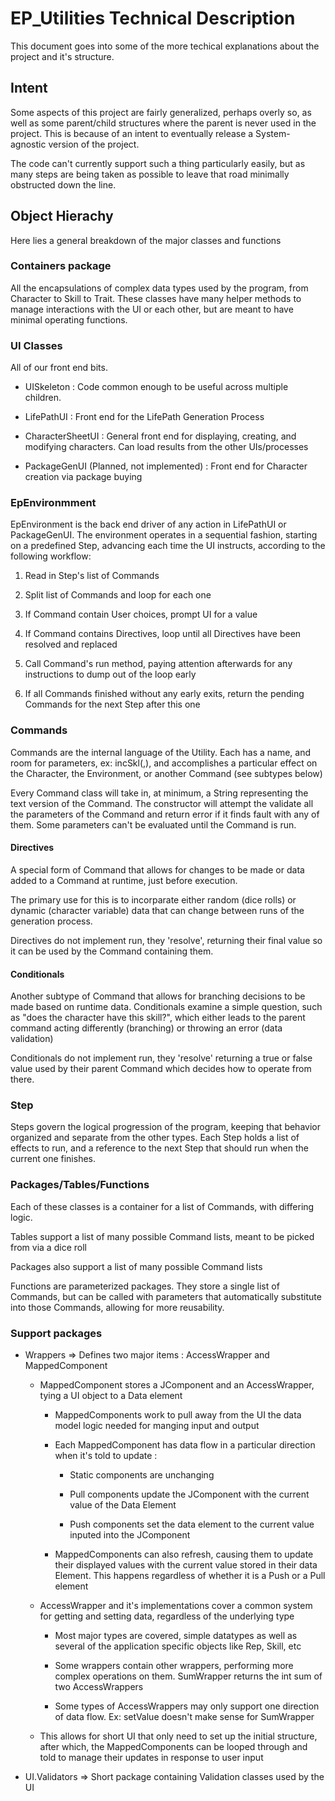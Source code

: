 # EP_Utilities Technical Description

This document goes into some of the more techical explanations about the project and it's structure.

## Intent

Some aspects of this project are fairly generalized, perhaps overly so, as well as some parent/child structures where the parent is never used in the project. This is because of an intent to eventually release a System-agnostic version of the project.

The code can't currently support such a thing particularly easily, but as many steps are being taken as possible to leave that road minimally obstructed down the line.

## Object Hierachy

Here lies a general breakdown of the major classes and functions

### Containers package

All the encapsulations of complex data types used by the program, from Character to Skill to Trait. These classes have many helper methods to manage interactions with the UI or each other, but are meant to have minimal operating functions.

### UI Classes

All of our front end bits.

* UISkeleton : Code common enough to be useful across multiple children.

* LifePathUI : Front end for the LifePath Generation Process

* CharacterSheetUI : General front end for displaying, creating, and modifying characters. Can load results from the other UIs/processes

* PackageGenUI (Planned, not implemented) : Front end for Character creation via package buying

### EpEnvironmment

EpEnvironment is the back end driver of any action in LifePathUI or PackageGenUI. The environment operates in a sequential fashion, starting on a predefined Step, advancing each time the UI instructs, according to the following workflow:

1. Read in Step's list of Commands

2. Split list of Commands and loop for each one

  1. If Command contain User choices, prompt UI for a value
  
  2. If Command contains Directives, loop until all Directives have been resolved and replaced
  
  3. Call Command's run method, paying attention afterwards for any instructions to dump out of the loop early
  
3. If all Commands finished without any early exits, return the pending Commands for the next Step after this one

### Commands

Commands are the internal language of the Utility. Each has a name, and room for parameters, ex: incSkl(<skill>,<value>), and accomplishes a particular effect on the Character, the Environment, or another Command (see subtypes below)

Every Command class will take in, at minimum, a String representing the text version of the Command. The constructor will attempt the validate all the parameters of the Command and return error if it finds fault with any of them. Some parameters can't be evaluated until the Command is run.

#### Directives

A special form of Command that allows for changes to be made or data added to a Command at runtime, just before execution.

The primary use for this is to incorparate either random (dice rolls) or dynamic (character variable) data that can change between runs of the generation process.

Directives do not implement run, they 'resolve', returning their final value so it can be used by the Command containing them.

#### Conditionals

Another subtype of Command that allows for branching decisions to be made based on runtime data. Conditionals examine a simple question, such as "does the character have this skill?", which either leads to the parent command acting differently (branching) or throwing an error (data validation)

Conditionals do not implement run, they 'resolve' returning a true or false value used by their parent Command which decides how to operate from there.

### Step

Steps govern the logical progression of the program, keeping that behavior organized and separate from the other types. Each Step holds a list of effects to run, and a reference to the next Step that should run when the current one finishes.

### Packages/Tables/Functions

Each of these classes is a container for a list of Commands, with differing logic. 

Tables support a list of many possible Command lists, meant to be picked from via a dice roll

Packages also support a list of many possible Command lists 

Functions are parameterized packages. They store a single list of Commands, but can be called with parameters that automatically substitute into those Commands, allowing for more reusability.

### Support packages

* Wrappers => Defines two major items : AccessWrapper and MappedComponent
  
  * MappedComponent stores a JComponent and an AccessWrapper, tying a UI object to a Data element
    
    * MappedComponents work to pull away from the UI the data model logic needed for manging input and output
    
    * Each MappedComponent has data flow in a particular direction when it's told to update :
    
      * Static components are unchanging
      
      * Pull components update the JComponent with the current value of the Data Element
      
      * Push components set the data element to the current value inputed into the JComponent
    
    * MappedComponents can also refresh, causing them to update their displayed values with the current value stored in their data Element. This happens regardless of whether it is a Push or a Pull element
  
  * AccessWrapper and it's implementations cover a common system for getting and setting data, regardless of the underlying type
  
      * Most major types are covered, simple datatypes as well as several of the application specific objects like Rep, Skill, etc
      
      * Some wrappers contain other wrappers, performing more complex operations on them. SumWrapper returns the int sum of two AccessWrappers
      
      * Some types of AccessWrappers may only support one direction of data flow. Ex: setValue doesn't make sense for SumWrapper
      
  * This allows for short UI that only need to set up the initial structure, after which, the MappedComponents can be looped through and told to manage their updates in response to user input
  
* UI.Validators => Short package containing Validation classes used by the UI
